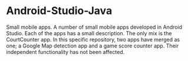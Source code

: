 # Android-Studio-Java
Small mobile apps.
A number of small mobile apps developed in Android Studio. Each of the apps has a small description.
The only mix is the CourtCounter app. In this specific repository, two apps have merged as one; a Google Map detection app and a 
game score counter app. Their independent functionality has not been affected.
